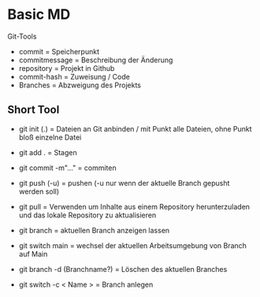 # Basic MD

Git-Tools
- commit = Speicherpunkt
- commitmessage = Beschreibung der Änderung
- repository = Projekt in Github
- commit-hash = Zuweisung / Code
- Branches = Abzweigung des Projekts

## Short Tool 

- git init (.) = Dateien an Git anbinden / mit Punkt alle Dateien, ohne Punkt bloß einzelne Datei

- git add . = Stagen 

- git commit -m"..." = commiten

- git push (-u) = pushen (-u nur wenn der aktuelle Branch gepusht werden soll)

- git pull = Verwenden um Inhalte aus einem Repository herunterzuladen und das lokale Repository zu aktualisieren

- git branch = aktuellen Branch anzeigen lassen 

- git switch main = wechsel der aktuellen Arbeitsumgebung von Branch auf Main 

- git branch -d (Branchname?) = Löschen des aktuellen Branches

- git switch -c < Name > = Branch anlegen 